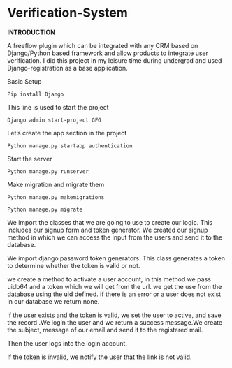 # Verification-System

**INTRODUCTION**

A freeflow plugin which can be integrated with any CRM based on Django/Python based framework and allow products to integrate user verification. I did this project in my leisure time during undergrad and used Django-registration as a base application.

Basic Setup

```Pip install Django```

This line is used to start the project

```Django admin start-project GFG```

Let’s create the app section in the project

```Python manage.py startapp authentication```

Start the server

```Python manage.py runserver```

Make migration and migrate them

```Python manage.py makemigrations```

```Python manage.py migrate```

We import the classes that we are going to use to create our logic. This includes our signup form and token generator. We created our signup method in which we can access the input from the users and send it to the database.

We import django password token generators. This class generates a token to determine whether the token is valid or not. 

we create a method to activate a user account, in this method we pass uidb64 and a token which we will get from the url. we get the use from the database using the uid defined. if there is an error or a user does not exist in our database we return none. 

if the user exists and the token is valid, we set the user to active, and save the record .We login the user and we return a success message.We create the subject, message of our email and send it to the registered mail.

Then the user logs into the login account.

If the token is invalid, we notify the user that the link is not valid.
